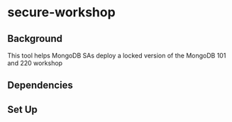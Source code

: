 # secure-workshop

## Background
This tool helps MongoDB SAs deploy a locked version of the MongoDB 101 and 220 workshop

## Dependencies

## Set Up
